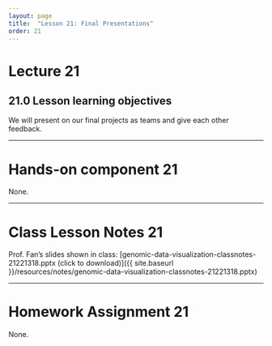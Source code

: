 ```yaml
---
layout: page
title:  "Lesson 21: Final Presentations"
order: 21
---
```


# Lecture 21

## 21.0 Lesson learning objectives

We will present on our final projects as teams and give each other feedback.

---

# Hands-on component 21

None.

---

# Class Lesson Notes 21

Prof. Fan’s slides shown in class: [genomic-data-visualization-classnotes-21221318.pptx (click to download)]({{ site.baseurl }}/resources/notes/genomic-data-visualization-classnotes-21221318.pptx)

---

# Homework Assignment 21

None. 



